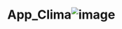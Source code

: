 # App_Clima![image](https://user-images.githubusercontent.com/66768695/153599495-cb31bce3-f81e-4b09-abf5-929c6bd6bd44.png)
